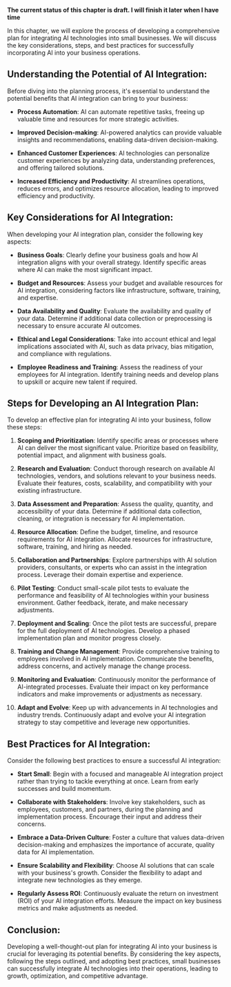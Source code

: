 **The current status of this chapter is draft. I will finish it later when I have time**

In this chapter, we will explore the process of developing a comprehensive plan for integrating AI technologies into small businesses. We will discuss the key considerations, steps, and best practices for successfully incorporating AI into your business operations.

Understanding the Potential of AI Integration:
----------------------------------------------

Before diving into the planning process, it's essential to understand the potential benefits that AI integration can bring to your business:

* **Process Automation**: AI can automate repetitive tasks, freeing up valuable time and resources for more strategic activities.

* **Improved Decision-making**: AI-powered analytics can provide valuable insights and recommendations, enabling data-driven decision-making.

* **Enhanced Customer Experiences**: AI technologies can personalize customer experiences by analyzing data, understanding preferences, and offering tailored solutions.

* **Increased Efficiency and Productivity**: AI streamlines operations, reduces errors, and optimizes resource allocation, leading to improved efficiency and productivity.

Key Considerations for AI Integration:
--------------------------------------

When developing your AI integration plan, consider the following key aspects:

* **Business Goals**: Clearly define your business goals and how AI integration aligns with your overall strategy. Identify specific areas where AI can make the most significant impact.

* **Budget and Resources**: Assess your budget and available resources for AI integration, considering factors like infrastructure, software, training, and expertise.

* **Data Availability and Quality**: Evaluate the availability and quality of your data. Determine if additional data collection or preprocessing is necessary to ensure accurate AI outcomes.

* **Ethical and Legal Considerations**: Take into account ethical and legal implications associated with AI, such as data privacy, bias mitigation, and compliance with regulations.

* **Employee Readiness and Training**: Assess the readiness of your employees for AI integration. Identify training needs and develop plans to upskill or acquire new talent if required.

Steps for Developing an AI Integration Plan:
--------------------------------------------

To develop an effective plan for integrating AI into your business, follow these steps:

1. **Scoping and Prioritization**: Identify specific areas or processes where AI can deliver the most significant value. Prioritize based on feasibility, potential impact, and alignment with business goals.

2. **Research and Evaluation**: Conduct thorough research on available AI technologies, vendors, and solutions relevant to your business needs. Evaluate their features, costs, scalability, and compatibility with your existing infrastructure.

3. **Data Assessment and Preparation**: Assess the quality, quantity, and accessibility of your data. Determine if additional data collection, cleaning, or integration is necessary for AI implementation.

4. **Resource Allocation**: Define the budget, timeline, and resource requirements for AI integration. Allocate resources for infrastructure, software, training, and hiring as needed.

5. **Collaboration and Partnerships**: Explore partnerships with AI solution providers, consultants, or experts who can assist in the integration process. Leverage their domain expertise and experience.

6. **Pilot Testing**: Conduct small-scale pilot tests to evaluate the performance and feasibility of AI technologies within your business environment. Gather feedback, iterate, and make necessary adjustments.

7. **Deployment and Scaling**: Once the pilot tests are successful, prepare for the full deployment of AI technologies. Develop a phased implementation plan and monitor progress closely.

8. **Training and Change Management**: Provide comprehensive training to employees involved in AI implementation. Communicate the benefits, address concerns, and actively manage the change process.

9. **Monitoring and Evaluation**: Continuously monitor the performance of AI-integrated processes. Evaluate their impact on key performance indicators and make improvements or adjustments as necessary.

10. **Adapt and Evolve**: Keep up with advancements in AI technologies and industry trends. Continuously adapt and evolve your AI integration strategy to stay competitive and leverage new opportunities.

Best Practices for AI Integration:
----------------------------------

Consider the following best practices to ensure a successful AI integration:

* **Start Small**: Begin with a focused and manageable AI integration project rather than trying to tackle everything at once. Learn from early successes and build momentum.

* **Collaborate with Stakeholders**: Involve key stakeholders, such as employees, customers, and partners, during the planning and implementation process. Encourage their input and address their concerns.

* **Embrace a Data-Driven Culture**: Foster a culture that values data-driven decision-making and emphasizes the importance of accurate, quality data for AI implementation.

* **Ensure Scalability and Flexibility**: Choose AI solutions that can scale with your business's growth. Consider the flexibility to adapt and integrate new technologies as they emerge.

* **Regularly Assess ROI**: Continuously evaluate the return on investment (ROI) of your AI integration efforts. Measure the impact on key business metrics and make adjustments as needed.

Conclusion:
-----------

Developing a well-thought-out plan for integrating AI into your business is crucial for leveraging its potential benefits. By considering the key aspects, following the steps outlined, and adopting best practices, small businesses can successfully integrate AI technologies into their operations, leading to growth, optimization, and competitive advantage.
